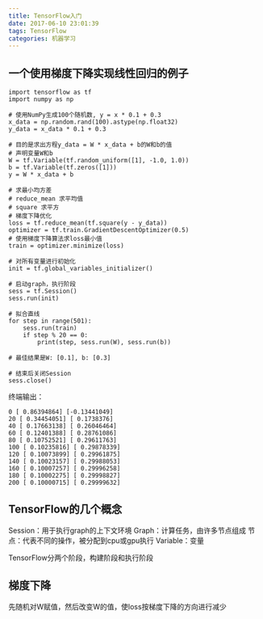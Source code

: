 ```yaml
---
title: TensorFlow入门
date: 2017-06-10 23:01:39
tags: TensorFlow
categories: 机器学习
---
```


## 一个使用梯度下降实现线性回归的例子
```
import tensorflow as tf
import numpy as np

# 使用NumPy生成100个随机数, y = x * 0.1 + 0.3
x_data = np.random.rand(100).astype(np.float32)
y_data = x_data * 0.1 + 0.3

# 目的是求出方程y_data = W * x_data + b的W和b的值
# 声明变量W和b
W = tf.Variable(tf.random_uniform([1], -1.0, 1.0))
b = tf.Variable(tf.zeros([1]))
y = W * x_data + b

# 求最小均方差
# reduce_mean 求平均值
# square 求平方
# 梯度下降优化
loss = tf.reduce_mean(tf.square(y - y_data))
optimizer = tf.train.GradientDescentOptimizer(0.5)
# 使用梯度下降算法求loss最小值
train = optimizer.minimize(loss)

# 对所有变量进行初始化
init = tf.global_variables_initializer()

# 启动graph，执行阶段
sess = tf.Session()
sess.run(init)

# 拟合直线
for step in range(501):
    sess.run(train)
    if step % 20 == 0:
        print(step, sess.run(W), sess.run(b))

# 最佳结果是W: [0.1], b: [0.3]

# 结束后关闭Session
sess.close()
```
终端输出：
```
0 [ 0.86394864] [-0.13441049]
20 [ 0.34454051] [ 0.1738376]
40 [ 0.17663138] [ 0.26046464]
60 [ 0.12401388] [ 0.28761086]
80 [ 0.10752521] [ 0.29611763]
100 [ 0.10235816] [ 0.29878339]
120 [ 0.10073899] [ 0.29961875]
140 [ 0.10023157] [ 0.29988053]
160 [ 0.10007257] [ 0.29996258]
180 [ 0.10002275] [ 0.29998827]
200 [ 0.10000715] [ 0.29999632]
```
## TensorFlow的几个概念
Session：用于执行graph的上下文环境
Graph：计算任务，由许多节点组成
节点：代表不同的操作，被分配到cpu或gpu执行
Variable：变量

TensorFlow分两个阶段，构建阶段和执行阶段
## 梯度下降
先随机对W赋值，然后改变W的值，使loss按梯度下降的方向进行减少
